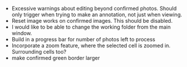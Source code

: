 - Excessive warnings about editing beyond confirmed photos. Should only trigger when trying to make an annotation, not just when viewing.
- Reset image works on confirmed images. This should be disabled.
- I would like to be able to change the working folder from the main window. 
- Build in a progress bar for number of photos left to process
- Incorporate a zoom feature, where the selected cell is zoomed in. Surrounding cells too?
- make confirmed green border larger